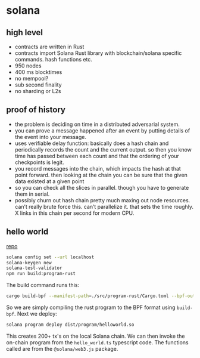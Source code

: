 # solana

## high level

* contracts are written in Rust
* contracts import Solana Rust library with blockchain/solana specific commands. hash functions etc.
* 950 nodes
* 400 ms blocktimes
* no mempool?
* sub second finality
* no sharding or L2s

## proof of history

* the problem is deciding on time in a distributed adversarial system.
* you can prove a message happened after an event by putting details of the event into your message.
* uses verifiable delay function: basically does a hash chain and periodically records the count and the current output. so then you know time has passed between each count and that the ordering of your checkpoints is legit.
* you record messages into the chain, which impacts the hash at that point forward. then looking at the chain you can be sure that the given data existed at a given point
* so you can check all the slices in parallel. though you have to generate them in serial.
* possibly churn out hash chain pretty much maxing out node resources. can’t really brute force this. can’t parallelize it. that sets the time roughly. X links in this chain per second for modern CPU.

## hello world

[repo](https://github.com/solana-labs/example-helloworld/blob/master/README.md)

```zsh
solana config set --url localhost
solana-keygen new
solana-test-validator
npm run build:program-rust
```

The build command runs this:

```zsh
cargo build-bpf --manifest-path=./src/program-rust/Cargo.toml --bpf-out-dir=dist/program
```

So we are simply compiling the rust program to the BPF format using `build-bpf`. Next we deploy:

```zsh
solana program deploy dist/program/helloworld.so
```

This creates 200+ tx's on the local Solana chain. We can then invoke the on-chain program from the `hello_world.ts` typescript code. The functions called are from the `@solana/web3.js` package.
